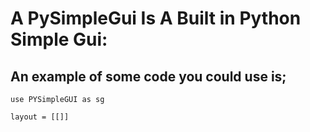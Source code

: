 # A PySimpleGui Is A Built in Python Simple Gui:
## An example of some code you could use is;
``` 
use PYSimpleGUI as sg

layout = [[]]

```
